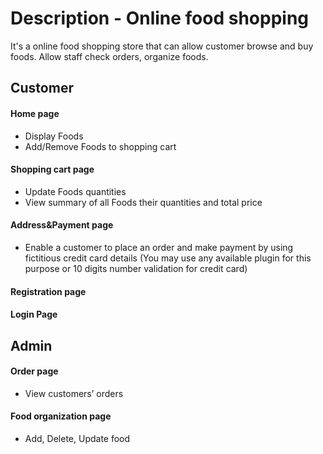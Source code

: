
# Description - Online food shopping
It's a online food shopping store that can allow customer browse and buy foods. Allow staff check orders, organize foods.

## Customer

#### Home page
  - Display Foods
  - Add/Remove Foods to shopping cart

#### Shopping cart page
  - Update Foods quantities
  - View summary of all Foods their quantities and total price

#### Address&Payment page
  - Enable a customer to place an order and make payment by using fictitious credit card details (You may use any available plugin for this purpose or 10 digits number validation for credit card)

#### Registration page

#### Login Page

## Admin

#### Order page
  - View customers’ orders

#### Food organization page
  - Add, Delete, Update food
